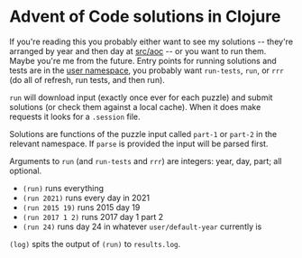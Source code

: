 # Advent of Code solutions in Clojure

If you're reading this you probably either want to see my solutions -- they're
arranged by year and then day at [src/aoc][] -- or you want to run them. Maybe
you're me from the future. Entry points for running solutions and tests are in
the [user namespace][], you probably want `run-tests`, `run`, or `rrr`
(do all of refresh, run tests, and then run).

`run` will download input (exactly once ever for each puzzle) and submit
solutions (or check them against a local cache). When it does make requests it
looks for a `.session` file.

Solutions are functions of the puzzle input called `part-1` or `part-2` in the
relevant namespace. If `parse` is provided the input will be parsed first.

Arguments to `run` (and `run-tests` and `rrr`) are integers: year, day, part;
all optional.

- `(run)` runs everything
- `(run 2021)` runs every day in 2021
- `(run 2015 19)` runs 2015 day 19
- `(run 2017 1 2)` runs 2017 day 1 part 2
- `(run 24)` runs day 24 in whatever `user/default-year` currently is

`(log)` spits the output of `(run)` to `results.log`.

[src/aoc]: src/aoc
[user namespace]: src/user.clj
